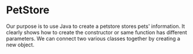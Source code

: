 # PetStore
Our purpose is to use Java to create a petstore stores pets' information. 
It clearly shows how to create the constructor or same function has different 
parameters. We can connect two various classes together by creating a new object.
